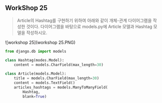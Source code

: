 ## WorkShop 25

> Article의 Hashtag를 구현하기 위하여 아래와 같이 개체-관계 다이어그램을 작성한 것이다. 다이어그램을 바탕으로 models.py에 Article 모델과 Hashtag 모델을 작성하시오.

![workshop 25](workshop 25.PNG)

```python
from django.db import models

class Hashtag(modes.Model):
    content = models.CharField(max_length=30)
    
class Article(models.Model):
    title = models.CharField(max_length=30)
    content = models.TextField()
    articles_hashtags = models.ManyToManyField(
    	Hashtag,
    	blank=True)
```

